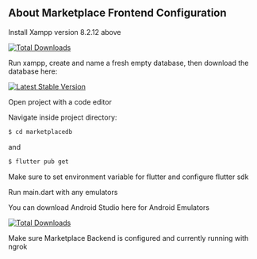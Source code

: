 ## About Marketplace Frontend Configuration

Install Xampp version 8.2.12 above 

<a href="https://www.apachefriends.org/download.html"><img src="https://img.shields.io/packagist/dt/laravel/framework" alt="Total Downloads"></a>

Run xampp, create and name a fresh empty database, then download the database here: 

<a href="https://drive.google.com/drive/folders/11S3gyDeC9NV2jPEph4Jn89UiIlKmTj7U?usp=sharing"><img src="https://img.shields.io/packagist/dt/laravel/framework" alt="Latest Stable Version"></a>

Open project with a code editor

Navigate inside project directory: 
```sh
$ cd marketplacedb
```
and 
```sh
$ flutter pub get
```

Make sure to set environment variable for flutter and configure flutter sdk 

Run main.dart with any emulators 

You can download Android Studio here for Android Emulators

<a href="https://developer.android.com/studio/"><img src="https://img.shields.io/packagist/dt/laravel/framework" alt="Total Downloads"></a>

Make sure Marketplace Backend is configured and currently running with ngrok 


